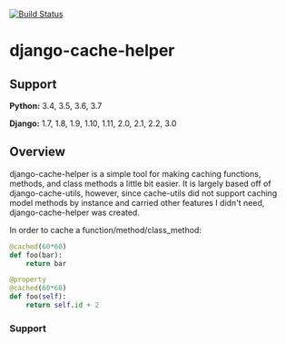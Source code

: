 [![Build Status](https://travis-ci.org/ycharts/django_cache_helper.svg?branch=master)](https://travis-ci.org/ycharts/django_cache_helper)


django-cache-helper
===================

## Support
**Python:** 3.4, 3.5, 3.6, 3.7

**Django:** 1.7, 1.8, 1.9, 1.10, 1.11, 2.0, 2.1, 2.2, 3.0 

## Overview
django-cache-helper is a simple tool for making caching functions, methods, and class methods a little bit easier.
It is largely based off of django-cache-utils, however, since cache-utils did not support caching model methods by instance and carried other features I didn't need, django-cache-helper was created.

In order to cache a function/method/class_method:

```python
@cached(60*60)
def foo(bar):
	return bar

@property
@cached(60*60)
def foo(self):
	return self.id + 2
```


### Support


